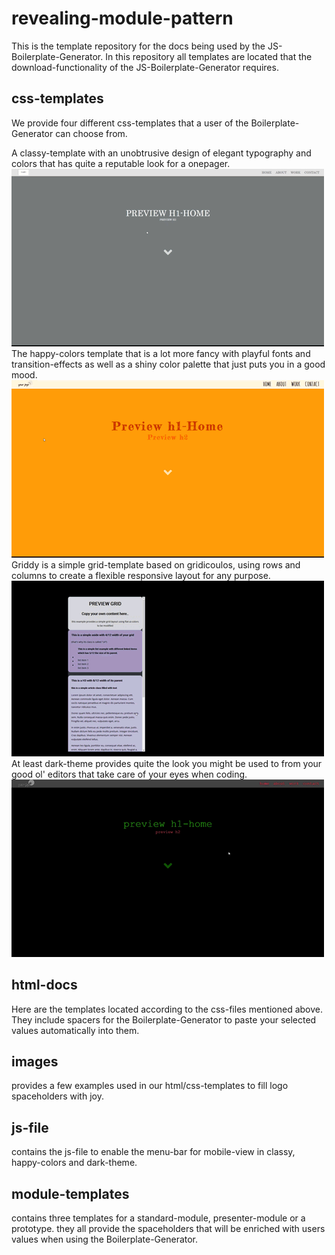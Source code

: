 # revealing-module-pattern

This is the template repository for the docs being used by the JS-Boilerplate-Generator.
In this repository all templates are located that the download-functionality of the JS-Boilerplate-Generator requires.

## css-templates

We provide four different css-templates that a user of the Boilerplate-Generator can choose from.

A classy-template with an unobtrusive design of elegant typography and colors that has quite a reputable look for a onepager.
![classy](previews/classy.gif)
The happy-colors template that is a lot more fancy with playful fonts and transition-effects as well as a shiny color palette that just puts you in a good mood.
![happy-colors](previews/happy-colors.gif)
Griddy is a simple grid-template based on gridicoulos, using rows and columns to create a flexible responsive layout for any purpose.
![griddy](previews/griddy.gif)
At least dark-theme provides quite the look you might be used to from your good ol' editors that take care of your eyes when coding.
![dark-theme](previews/dark-theme.gif)

## html-docs

Here are the templates located according to the css-files mentioned above. They include spacers for the Boilerplate-Generator to paste your selected values automatically into them.

## images

provides a few examples used in our html/css-templates to fill logo spaceholders with joy.

## js-file

contains the js-file to enable the menu-bar for mobile-view in classy, happy-colors and dark-theme.

## module-templates

contains three templates for a standard-module, presenter-module or a prototype. they all provide the spaceholders that will be enriched with users values when using the Boilerplate-Generator.
